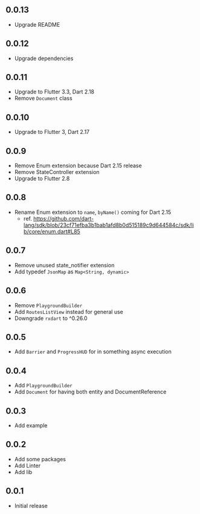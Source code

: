 
## 0.0.13
- Upgrade README

## 0.0.12
- Upgrade dependencies

## 0.0.11
- Upgrade to Flutter 3.3, Dart 2.18
- Remove `Document` class

## 0.0.10
- Upgrade to Flutter 3, Dart 2.17

## 0.0.9
- Remove Enum extension because Dart 2.15 release
- Remove StateController extension
- Upgrade to Flutter 2.8

## 0.0.8
- Rename Enum extension to `name`, `byName()` coming for Dart 2.15
    - ref. https://github.com/dart-lang/sdk/blob/23cf71efba3b1bab1afd8b0d515189c9d644584c/sdk/lib/core/enum.dart#L85

## 0.0.7
- Remove unused state_notifier extension
- Add typedef `JsonMap` as `Map<String, dynamic>`

## 0.0.6
- Remove `PlaygroundBuilder`
- Add `RoutesListView` instead for general use
- Downgrade `rxdart` to ^0.26.0

## 0.0.5
- Add `Barrier` and `ProgressHUD` for in something async execution

## 0.0.4
- Add `PlaygroundBuilder`
- Add `Document` for having both entity and DocumentReference

## 0.0.3
- Add example

## 0.0.2
- Add some packages
- Add Linter
- Add lib

## 0.0.1
- Initial release

